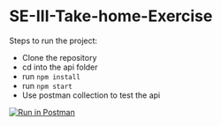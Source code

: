 # SE-III-Take-home-Exercise

Steps to run the project:

- Clone the repository
- cd into the api folder
- run `npm install`
- run `npm start`
- Use postman collection to test the api

[![Run in Postman](https://run.pstmn.io/button.svg)](https://app.getpostman.com/run-collection/13491874-c2a6673c-ba8e-423b-b87d-793bb8504444?action=collection%2Ffork&collection-url=entityId%3D13491874-c2a6673c-ba8e-423b-b87d-793bb8504444%26entityType%3Dcollection%26workspaceId%3Da9bea2f6-c919-4d27-a6c7-03940919f610)
